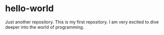 # hello-world
Just another repository.
This is my first repository.  I am very excited to dive deeper into the world of programming.
